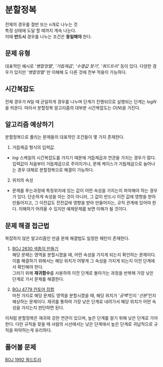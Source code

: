 # 분할정복

전체의 경우를 절반 또는 n개로 나누는 것  
특정 상태에 도달 할 때까지 계속 나눈다.  
이때 **반드시** 경우를 나누는 조건은 **동일해야** 한다.

## 문제 유형

대표적인 예시로 _'병합정렬', '거듭제곱', '수열값 찾기', '쿼드트리'_ 등이 있다.
다양한 경우가 있지만 _'병합정렬'_ 만 이해해 도 다른 것에 전부 적용이 가능하다.

## 시간복잡도

전체 경우가 $N$일 때 균일하게 경우를 나누며 단계가 진행되므로 실행되는 단계는 $logN$을 띄운다. 따라서 분할정복 알고리즘의 대부분 시간복잡도는 $O(N)$을 가진다.

## 알고리즘 예상하기

분할정복으로 풀리는 문제들의 대표적인 조건들이 몇 가지 존재한다.

1. 거듭제곱 형식의 입력값.

-   $log$ 스케일의 시간복잡도를 가지기 때문에 거듭제곱과 연관을 가지는 경우가 많다. 입력값이 처음부터 거듭제곱으로 주어지거나, 문제 케이스가 거듭제곱으로 늘어나는 경우 대체로 분할정복으로 해결이 가능하다.

2. 위치의 속성

-   문제를 푸는과정에 특정위치에 있는 값이 어떤 속성을 가지는지 파악해야 하는 경우가 있다. 단순하게 속성을 아는 것이 아니라, 그 값이 반드시 이전 값에 영향을 받아 만들어지고, 그 이전값도 전전값에 영향을 받아 만들어지는, 규칙 관계에 있어야 한다. 이해하기 어려울 수 있지만 예제문제를 보면 이해가 될 것이다.

## 문제 해결 접근법

복잡하지 않은 알고리즘인 만큼 문제 해결법도 일정한 패턴이 존재한다.

1. [BOJ 2630 색종이 만들기](https://www.acmicpc.net/problem/2630)  
   해당 문제는 영역을 분할시켰을 때, 어떤 속성을 가지게 되는지 확인하는 문제이다. 이를 해결하기 위해서는 해당 위치가 어떻게 그 속성을 가지게 되는지 이전 단계에서 확인해야 한다.  
   그러기 위해 **재귀함수**를 사용하여 이전 단계로 돌아가는 과정을 반복해 가장 낮은 단계로 가서 문제를 해결한다.

2. [BOJ 4779 칸토어 집합](https://www.acmicpc.net/problem/4779)  
   마찬 가지로 해당 문제도 영역을 분할시켰을 때, 해당 위치가 '_공백_'인지 '_선분_'인지 예상하는 문제이다. 재귀를 통하여 가장 낮은 단계로 내려가서 해당 위치가 어떤 속성을 가지는지 판단하면 된다.

이처럼 분할정복은 재귀와 강한 연관이 있으며, 높은 단계를 알기 위해 낮은 단계로 가야한다. 다만 규칙을 찾을 때 사람의 시선에서는 낮은 단계에서 높은 단계로 귀납적으로 규칙을 파악하는게 유리하다.

## 풀어볼 문제

[BOJ 1992 쿼드트리](https://www.acmicpc.net/problem/1992)
